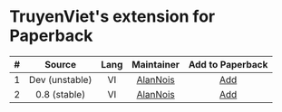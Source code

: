# TruyenViet's extension for Paperback

|  #  |     Source     | Lang |               Maintainer                |                   Add to Paperback                   |
| :-: | :------------: | :--: | :-------------------------------------: | :--------------------------------------------------: |
|  1  | Dev (unstable) |  VI  | [AlanNois](https://github.com/AlanNois) | [Add](https://alannois.github.io/TruyenViet-0.8/dev) |
|  2  |  0.8 (stable)  |  VI  | [AlanNois](https://github.com/AlanNois) | [Add](https://alannois.github.io/TruyenViet-0.8/0.8) |
